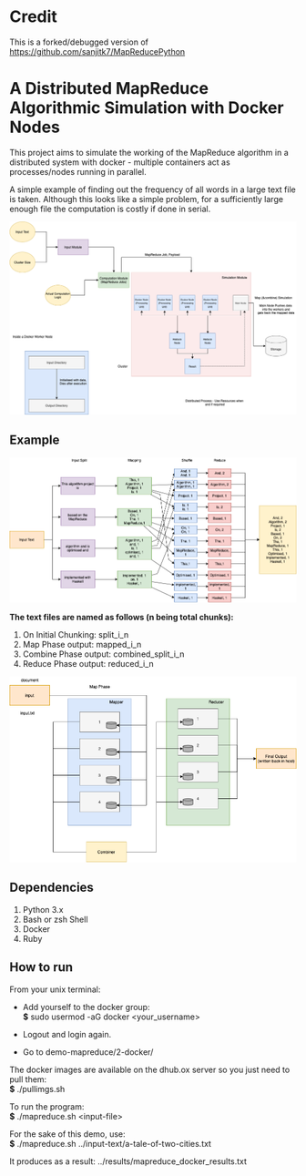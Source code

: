 # Credit 

This is a forked/debugged version of https://github.com/sanjitk7/MapReducePython

# A Distributed MapReduce Algorithmic Simulation with Docker Nodes


This project aims to simulate the working of the MapReduce algorithm in a distributed system with docker - multiple containers act as processes/nodes running in parallel. 

A simple example of finding out the frequency of all words in a large text file is taken. Although this looks like a simple problem, for a sufficiently large enough file the computation is costly if done in serial.

![](assets/updated_arch.png)

## Example

![example](assets/arch-flow.png)

**The text files are named as follows (n being total chunks):**
1. On Initial Chunking: split_i_n
2. Map Phase output: mapped_i_n
3. Combine Phase output: combined_split_i_n
4. Reduce Phase output: reduced_i_n

![](assets/fi.png)

## Dependencies
1. Python 3.x
2. Bash or zsh Shell
3. Docker
4. Ruby

## How to run

From your unix terminal:

* Add yourself to the docker group:  
**$** sudo usermod -aG docker <your_username>

* Logout and login again.

* Go to demo-mapreduce/2-docker/



The docker images are available on the dhub.ox server so you just need to pull them:  
**$** ./pullimgs.sh

To run the program:  
**$** ./mapreduce.sh \<input-file\>

For the sake of this demo, use:  
**$** ./mapreduce.sh ../input-text/a-tale-of-two-cities.txt

It produces as a result: ../results/mapreduce_docker_results.txt
